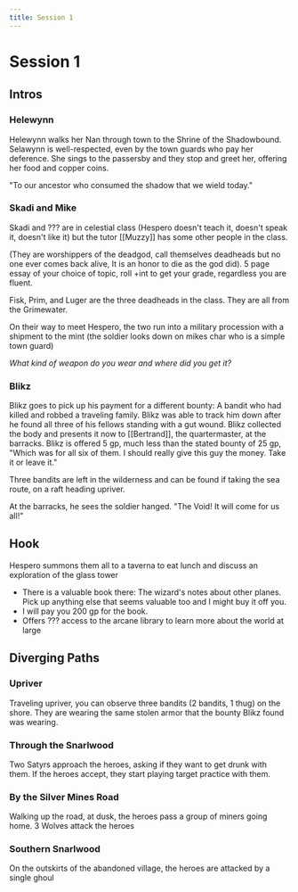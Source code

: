 ```yaml
---
title: Session 1
---
```


# Session 1
## Intros
### Helewynn
Helewynn walks her Nan through town to the Shrine of the Shadowbound. Selawynn is well-respected, even by the town guards who pay her deference. She sings to the passersby and they stop and greet her, offering her food and copper coins. 

"To our ancestor who consumed the shadow that we wield today."

### Skadi and Mike
Skadi and ??? are in celestial class (Hespero doesn't teach it, doesn't speak it, doesn't like it) but the tutor [[Muzzy]] has some other people in the class. 

(They are worshippers of the deadgod, call themselves deadheads but no one ever comes back alive, It is an honor to die as the god did). 5 page essay of your choice of topic, roll +int to get your grade, regardless you are fluent. 

Fisk, Prim, and Luger are the three deadheads in the class. They are all from the Grimewater.

On their way to meet Hespero, the two run into a military procession with a shipment to the mint (the soldier looks down on mikes char who is a simple town guard)

*What kind of weapon do you wear and where did you get it?*

### Blikz
Blikz goes to pick up his payment for a different bounty: A bandit who had killed and robbed a traveling family. Blikz was able to track him down after he found all three of his fellows standing with a gut wound. Blikz collected the body and presents it now to [[Bertrand]], the quartermaster, at the barracks. Blikz is offered 5 gp, much less than the stated bounty of 25 gp, "Which was for all six of them. I should really give this guy the money. Take it or leave it."

Three bandits are left in the wilderness and can be found if taking the sea route, on a raft heading upriver.

At the barracks, he sees the soldier hanged. "The Void! It will come for us all!"

## Hook
Hespero summons them all to a taverna to eat lunch and discuss an exploration of the glass tower
- There is a valuable book there: The wizard's notes about other planes. Pick up anything else that seems valuable too and I might buy it off you. 
- I will pay you 200 gp for the book.
- Offers ??? access to the arcane library to learn more about the world at large

## Diverging Paths
### Upriver
Traveling upriver, you can observe three bandits (2 bandits, 1 thug) on the shore. They are wearing the same stolen armor that the bounty Blikz found was wearing. 

### Through the Snarlwood
Two Satyrs approach the heroes, asking if they want to get drunk with them. If the heroes accept, they start playing target practice with them. 

### By the Silver Mines Road
Walking up the road, at dusk, the heroes pass a group of miners going home. 3 Wolves attack the heroes

### Southern Snarlwood
On the outskirts of the abandoned village, the heroes are attacked by a single ghoul 

